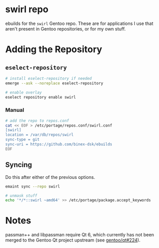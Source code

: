 # swirl repo
ebuilds for the `swirl` Gentoo repo. These are for applications I use that aren't present in Gentoo repositories, or for my own stuff.

# Adding the Repository

## `eselect-repository`

```bash
# install eselect-repository if needed
emerge --ask --noreplace eselect-repository

# enable overlay
eselect repository enable swirl
```

### Manual

```bash
# add the repo to repos.conf
cat << EOF > /etc/portage/repos.conf/swirl.conf
[swirl]
location = /var/db/repos/swirl
sync-type = git
sync-uri = https://github.com/binex-dsk/ebuilds
EOF
```

## Syncing
Do this after either of the previous options.
```bash
emaint sync --repo swirl

# unmask stuff
echo '*/*::swirl ~amd64' >> /etc/portage/package.accept_keywords
```

# Notes
passman++ and libpassman require Qt 6, which currently has not been merged to the Gentoo Qt project upstream (see [gentoo/qt#224](https://github.com/gentoo/qt/pull/224)).
